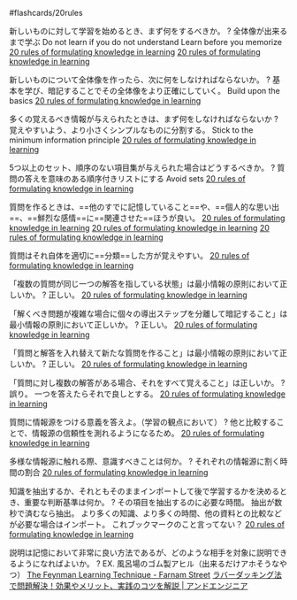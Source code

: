 #flashcards/20rules

新しいものに対して学習を始めるとき、まず何をするべきか。
?
全体像が出来るまで学ぶ
Do not learn if you do not understand
Learn before you memorize
[20 rules of formulating knowledge in learning](http://super-memory.com/articles/20rules.htm#Do%20not%20learn%20if%20you%20do%20not%20understand)
[20 rules of formulating knowledge in learning](http://super-memory.com/articles/20rules.htm#Learn%20before%20you%20memorize)
<!--SR:!2022-10-30,119,308-->


新しいものについて全体像を作ったら、次に何をしなければならないか。
?
基本を学び、暗記することでその全体像をより正確にしていく。
Build upon the basics
[20 rules of formulating knowledge in learning](http://super-memory.com/articles/20rules.htm#Build%20upon%20the%20basics)
<!--SR:!2022-10-09,101,288-->


多くの覚えるべき情報が与えられたときは、まず何をしなければならないか
?
覚えやすいよう、より小さくシンプルなものに分割する。
Stick to the minimum information principle
[20 rules of formulating knowledge in learning](http://super-memory.com/articles/20rules.htm#minimum%20information%20principle)
<!--SR:!2022-09-24,62,288-->


5つ以上のセット、順序のない項目集が与えられた場合はどうするべきか。
?
質問の答えを意味のある順序付きリストにする
Avoid sets
[20 rules of formulating knowledge in learning](https://super-memory.com/articles/20rules.htm#Avoid%20sets)
<!--SR:!2022-10-05,92,288-->



質問を作るときは、==他のすでに記憶していること==や、==個人的な思い出==、==鮮烈な感情==に==関連させた==ほうが良い。
[20 rules of formulating knowledge in learning](https://super-memory.com/articles/20rules.htm#Refer%20to%20other%20memories)
[20 rules of formulating knowledge in learning](https://super-memory.com/articles/20rules.htm#Personalize%20and%20provide%20examples)
[20 rules of formulating knowledge in learning](https://super-memory.com/articles/20rules.htm#Rely%20on%20emotional%20states)
<!--SR:!2022-09-20,58,288!2022-11-26,141,308!2022-11-23,138,308!2022-11-05,124,308-->



質問はそれ自体を適切に==分類==した方が覚えやすい。
[20 rules of formulating knowledge in learning](https://super-memory.com/articles/20rules.htm#Context%20cues)
<!--SR:!2022-12-21,161,308-->


「複数の質問が同じ一つの解答を指している状態」は最小情報の原則において正しいか。
?
正しい。
[20 rules of formulating knowledge in learning](https://super-memory.com/articles/20rules.htm#Redundancy)
<!--SR:!2022-12-22,162,308-->


「解くべき問題が複雑な場合に個々の導出ステップを分離して暗記すること」は最小情報の原則において正しいか。
?
正しい。
[20 rules of formulating knowledge in learning](https://super-memory.com/articles/20rules.htm#Redundancy)
<!--SR:!2022-12-18,158,308-->


「質問と解答を入れ替えて新たな質問を作ること」は最小情報の原則において正しいか。
?
正しい。
[20 rules of formulating knowledge in learning](https://super-memory.com/articles/20rules.htm#Redundancy)
<!--SR:!2022-11-24,139,308-->


「質問に対し複数の解答がある場合、それをすべて覚えること」は正しいか。
?
誤り。
一つを答えたらそれで良しとする。
[20 rules of formulating knowledge in learning](https://super-memory.com/articles/20rules.htm#Redundancy)
<!--SR:!2022-10-31,120,308-->


質問に情報源をつける意義を答えよ。（学習の観点において）
?
他と比較することで、情報源の信頼性を測れるようになるため。
[20 rules of formulating knowledge in learning](https://super-memory.com/articles/20rules.htm#sources)
<!--SR:!2022-09-05,71,288-->


多様な情報源に触れる際、意識すべきことは何か。
?
それぞれの情報源に割く時間の割合
[20 rules of formulating knowledge in learning](https://super-memory.com/articles/20rules.htm#Prioritize)
<!--SR:!2022-11-25,140,308-->


知識を抽出するか、それともそのままインポートして後で学習するかを決めるとき、重要な判断基準は何か。
?
その項目を抽出するのに必要な時間。
抽出が数秒で済むなら抽出。
より多くの知識、より多くの時間、他の資料との比較などが必要な場合はインポート。
これブックマークのこと言ってない？
[20 rules of formulating knowledge in learning](https://super-memory.com/articles/20rules.htm#Prioritize)
<!--SR:!2022-12-19,159,308-->


説明は記憶において非常に良い方法であるが、どのような相手を対象に説明できるようになればよいか。
?
EX. 風呂場のゴム製アヒル（出来るだけアホそうなやつ）
[The Feynman Learning Technique - Farnam Street](https://fs.blog/feynman-learning-technique/)
[ラバーダッキング法で問題解決！効果やメリット、実践のコツを解説 | アンドエンジニア](https://and-engineer.com/articles/YFLlIRAAACMAp2X_)
<!--SR:!2022-10-30,119,308-->